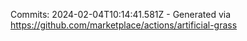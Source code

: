 Commits: 2024-02-04T10:14:41.581Z - Generated via https://github.com/marketplace/actions/artificial-grass
<br>
